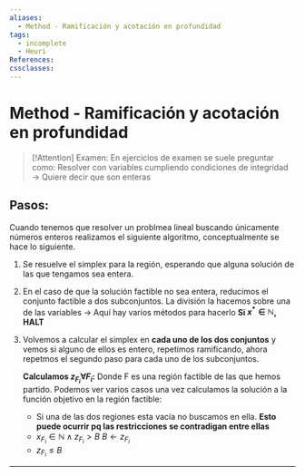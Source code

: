 ```yaml
---
aliases:
  - Method - Ramificación y acotación en profundidad
tags:
  - incomplete
  - Heuri
References: 
cssclasses:
---
```

# Method - Ramificación y acotación en profundidad

> [!Attention] Examen: 
> En ejercicios de examen se suele preguntar como: Resolver con variables cumpliendo condiciones de integridad → Quiere decir que son enteras 

## Pasos:

Cuando tenemos que resolver un problmea lineal buscando únicamente números enteros realizamos el siguiente algoritmo, conceptualmente se hace lo siguiente. 

1. Se resuelve el simplex para la región, esperando que alguna solución de las que tengamos sea entera. 
2. En el caso de que la solución factible no sea entera, reducimos el conjunto factible a dos subconjuntos. La división la hacemos sobre una de las variables → Aquí hay varios métodos para hacerlo
   **Si $x^* \in \mathbb{N}$, HALT**
3. Volvemos a calcular el simplex en **cada uno de los dos conjuntos** y vemos si alguno de ellos es entero, repetimos ramificando, ahora repetmos el segundo paso para cada uno de los subconjuntos.
   
   **Calculamos $z_{F_i} \forall F_i$:** Donde F es una región factible de las que hemos partido. 
   Podemos ver varios casos una vez calculamos la solución a la función objetivo en la región factible:
   
	+ Si una de las dos regiones esta vacía no buscamos en ella. **Esto puede ocurrir pq las restricciones se contradigan entre ellas**
   + $x_{F_i} \in \mathbb{N} \land z_{F_i} > B$ $B \leftarrow z_{F_i}$ 
   + $z_{F_i} \leq B$


***
